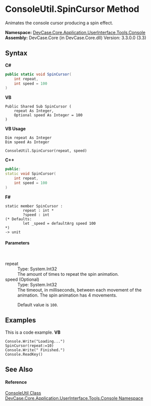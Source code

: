 # ConsoleUtil.SpinCursor Method 
 

Animates the console cursor producing a spin effect.

**Namespace:**&nbsp;<a href="N_DevCase_Core_Application_UserInterface_Tools_Console">DevCase.Core.Application.UserInterface.Tools.Console</a><br />**Assembly:**&nbsp;DevCase.Core (in DevCase.Core.dll) Version: 3.3.0.0 (3.3)

## Syntax

**C#**<br />
``` C#
public static void SpinCursor(
	int repeat,
	int speed = 100
)
```

**VB**<br />
``` VB
Public Shared Sub SpinCursor ( 
	repeat As Integer,
	Optional speed As Integer = 100
)
```

**VB Usage**<br />
``` VB Usage
Dim repeat As Integer
Dim speed As Integer

ConsoleUtil.SpinCursor(repeat, speed)
```

**C++**<br />
``` C++
public:
static void SpinCursor(
	int repeat, 
	int speed = 100
)
```

**F#**<br />
``` F#
static member SpinCursor : 
        repeat : int * 
        ?speed : int 
(* Defaults:
        let _speed = defaultArg speed 100
*)
-> unit 

```


#### Parameters
&nbsp;<dl><dt>repeat</dt><dd>Type: System.Int32<br />The amount of times to repeat the spin animation.</dd><dt>speed (Optional)</dt><dd>Type: System.Int32<br />The timeout, in milliseconds, between each movement of the animation. The spin animation has 4 movements. 

 Default value is `100`.</dd></dl>

## Examples
This is a code example. 
**VB**<br />
``` VB
Console.Write("Loading...")
SpinCursor(repeat:=10)
Console.Write(" Finished.")
Console.ReadKey()
```


## See Also


#### Reference
<a href="T_DevCase_Core_Application_UserInterface_Tools_Console_ConsoleUtil">ConsoleUtil Class</a><br /><a href="N_DevCase_Core_Application_UserInterface_Tools_Console">DevCase.Core.Application.UserInterface.Tools.Console Namespace</a><br />